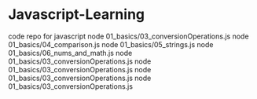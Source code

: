 # Javascript-Learning
code repo for javascript
node 01_basics/03_conversionOperations.js
node 01_basics/04_comparison.js
node 01_basics/05_strings.js
node 01_basics/06_nums_and_math.js
node 01_basics/03_conversionOperations.js
node 01_basics/03_conversionOperations.js
node 01_basics/03_conversionOperations.js
node 01_basics/03_conversionOperations.js
